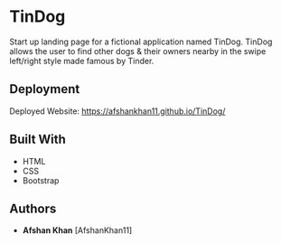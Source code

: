# TinDog

Start up landing page for a fictional application named TinDog. TinDog allows the user to find other dogs & their owners nearby in the swipe left/right style made famous by Tinder.


## Deployment

Deployed Website: https://afshankhan11.github.io/TinDog/


## Built With

  * HTML
  * CSS
  * Bootstrap

## Authors

  - **Afshan Khan**
    [AfshanKhan11]

